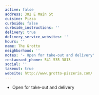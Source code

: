 ```yaml
---
active: false
address: 302 E Main St
cuisine: Pizza
curbside: false
curbside_instructions: ''
delivery: true
delivery_service_websites: ''
hours: ''
name: The Grotto
neighborhood: ''
notes: '- Open for take-out and delivery'
restaurant_phone: 541-535-3813
social: ''
takeout: true
website: http://www.grotto-pizzeria.com/
---
```


- Open for take-out and delivery